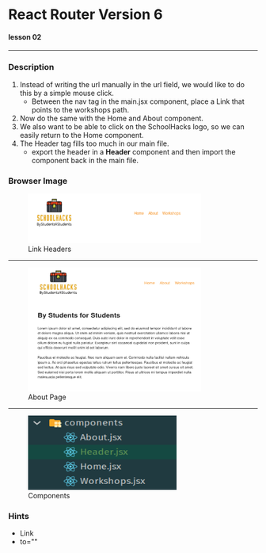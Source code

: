 # React Router Version 6

#### lesson 02

***

### Description

1. Instead of writing the url manually in the url field, we would like to do this by a simple mouse click.
    - Between the nav tag in the main.jsx component, place a Link that points to the workshops path.
2. Now do the same with the Home and About component.
3. We also want to be able to click on the SchoolHacks logo, so we can easily return to the Home component.
4. The Header tag fills too much in our main file.
    - export the header in a **Header** component and then import the component back in the main file.

### Browser Image

<figure>
    <img src ="src/assets/linkheader.png"
         alt ="cras table"
         width ="350"
         height ="100">
    <figcaption>Link Headers</figcaption>
</figure>

***

<figure>
    <img src ="src/assets/about.png"
         alt ="cras table"
         width ="350"
         height ="250">
    <figcaption>About Page</figcaption>
</figure>

***

<figure>
    <img src ="src/assets/components.png"
         alt ="cras table"
         width ="300"
         height ="150">
    <figcaption>Components</figcaption>
</figure>

### Hints

- Link
- to=""












